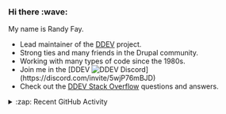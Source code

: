 
<h3>Hi there :wave:</h3>

My name is Randy Fay.

- Lead maintainer of the [DDEV](https://github.com/ddev/ddev) project.
- Strong ties and many friends in the Drupal community.
- Working with many types of code since the 1980s.
- Join me in the [DDEV ![DDEV Discord](https://img.shields.io/discord/664580571770388500?color=7289da&label=discord&logo=discord&logoColor=white_)](https://discord.com/invite/5wjP76mBJD)
- Check out the [DDEV Stack Overflow](https://stackoverflow.com/tags/ddev) questions and answers.

<details>
  <summary>:zap: Recent GitHub Activity</summary>

<!--RECENT_ACTIVITY:start-->
1. 💬 Commented on [#505](https://github.com/perftools/xhgui/issues/505#issuecomment-2745290414) in [perftools/xhgui](https://github.com/perftools/xhgui)<br>
2. 💬 Commented on [#402](https://github.com/php-perfect/ddev-intellij-plugin/issues/402#issuecomment-2745017533) in [php-perfect/ddev-intellij-plugin](https://github.com/php-perfect/ddev-intellij-plugin)<br>
3. 👍 Approved [#7118](https://github.com/ddev/ddev/pull/7118#pullrequestreview-2707310792) in [ddev/ddev](https://github.com/ddev/ddev)<br>
4. 👍 Approved [#7118](https://github.com/ddev/ddev/pull/7118#pullrequestreview-2707310792) in [ddev/ddev](https://github.com/ddev/ddev)<br>
5. 💬 Commented on [#402](https://github.com/php-perfect/ddev-intellij-plugin/issues/402#issuecomment-2744462725) in [php-perfect/ddev-intellij-plugin](https://github.com/php-perfect/ddev-intellij-plugin)<br>
6. 💬 Commented on [#402](https://github.com/php-perfect/ddev-intellij-plugin/issues/402#issuecomment-2744440564) in [php-perfect/ddev-intellij-plugin](https://github.com/php-perfect/ddev-intellij-plugin)<br>
7. 💬 Commented on [#7118](https://github.com/ddev/ddev/pull/7118#issuecomment-2744403725) in [ddev/ddev](https://github.com/ddev/ddev)<br>
8. 💬 Commented on [#7118](https://github.com/ddev/ddev/pull/7118#issuecomment-2744402810) in [ddev/ddev](https://github.com/ddev/ddev)<br>
9. 💬 Commented on [#7132](https://github.com/ddev/ddev/issues/7132#issuecomment-2744393260) in [ddev/ddev](https://github.com/ddev/ddev)<br>
10. 💬 Commented on [#7118](https://github.com/ddev/ddev/pull/7118#issuecomment-2744390354) in [ddev/ddev](https://github.com/ddev/ddev)<br>
11. 💬 Commented on [#402](https://github.com/php-perfect/ddev-intellij-plugin/issues/402#issuecomment-2744359681) in [php-perfect/ddev-intellij-plugin](https://github.com/php-perfect/ddev-intellij-plugin)<br>
12. 💬 Commented on [#4760](https://github.com/ddev/ddev/issues/4760#issuecomment-2744306971) in [ddev/ddev](https://github.com/ddev/ddev)<br>
13. 💬 Commented on [#7118](https://github.com/ddev/ddev/pull/7118#issuecomment-2744304986) in [ddev/ddev](https://github.com/ddev/ddev)<br>
14. 💬 Commented on [#2414](https://github.com/docker/hub-feedback/issues/2414#issuecomment-2743982838) in [docker/hub-feedback](https://github.com/docker/hub-feedback)<br>
15. 💬 Commented on [#505](https://github.com/perftools/xhgui/issues/505#issuecomment-2743935636) in [perftools/xhgui](https://github.com/perftools/xhgui)<br>
16. 💬 Commented on [#7032](https://github.com/ddev/ddev/issues/7032#issuecomment-2743800434) in [ddev/ddev](https://github.com/ddev/ddev)<br>
17. ❗️ Opened issue [#7131](https://github.com/ddev/ddev/issues/7131) in [ddev/ddev](https://github.com/ddev/ddev)<br>
18. 👍 Approved [#7130](https://github.com/ddev/ddev/pull/7130#pullrequestreview-2706236837) in [ddev/ddev](https://github.com/ddev/ddev)<br>
19. 💬 Commented on [#7062](https://github.com/ddev/ddev/pull/7062#issuecomment-2743431395) in [ddev/ddev](https://github.com/ddev/ddev)<br>
20. 💬 Commented on [#7062](https://github.com/ddev/ddev/pull/7062#issuecomment-2743369131) in [ddev/ddev](https://github.com/ddev/ddev)<br>
<!--RECENT_ACTIVITY:end-->

</details>
